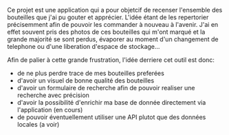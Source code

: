 
Ce projet est une application qui a pour objetcif de recenser l'ensemble des bouteilles que j'ai pu gouter et apprécier. L'idée étant de les repertorier précisemment afin de pouvoir les commander à nouveau à l'avenir.
J'ai en effet souvent pris des photos de ces bouteilles qui m'ont marqué et la grande majorité se sont perdus, évaporer au moment d'un changement de telephone ou d'une liberation d'espace de stockage...

Afin de palier à cette grande frustration, l'idée derriere cet outil est donc:
- de ne plus perdre trace de mes bouteilles preferées
- d'avoir un visuel de bonne qualité des bouteilles
- d'avoir un formulaire de recherche afin de pouvoir realiser une recherche avec précision
- d'avoir la possibilité d'enrichir ma base de donnée directement via l'application (en cours)
- de pouvoir éventuellement utiliser une API plutot que des données locales (a voir)